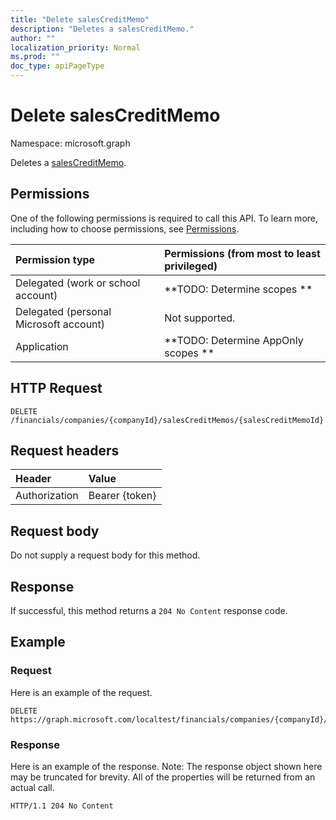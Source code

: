 ```yaml
---
title: "Delete salesCreditMemo"
description: "Deletes a salesCreditMemo."
author: ""
localization_priority: Normal
ms.prod: ""
doc_type: apiPageType
---
```


# Delete salesCreditMemo

Namespace: microsoft.graph

Deletes a [salesCreditMemo](../resources/salescreditmemo.md).

## Permissions
One of the following permissions is required to call this API. To learn more, including how to choose permissions, see [Permissions](/concepts/permissions-reference.md).

|Permission type|Permissions (from most to least privileged)|
|:---|:---|
|Delegated (work or school account)|**TODO: Determine scopes **|
|Delegated (personal Microsoft account)|Not supported.|
|Application|**TODO: Determine AppOnly scopes **|

## HTTP Request
<!-- {
  "blockType": "ignored"
}
-->
``` http
DELETE /financials/companies/{companyId}/salesCreditMemos/{salesCreditMemoId}
```

## Request headers
|Header|Value|
|:---|:---|
|Authorization|Bearer {token}|

## Request body
Do not supply a request body for this method.

## Response
If successful, this method returns a `204 No Content` response code.

## Example

### Request
Here is an example of the request.
<!-- {
  "blockType": "request",
  "name": "delete_salescreditmemo"
}
-->
``` http
DELETE https://graph.microsoft.com/localtest/financials/companies/{companyId}/salesCreditMemos/{salesCreditMemoId}
```

### Response
Here is an example of the response. Note: The response object shown here may be truncated for brevity. All of the properties will be returned from an actual call.
<!-- {
  "blockType": "response",
  "truncated": true
}
-->
``` http
HTTP/1.1 204 No Content
```

